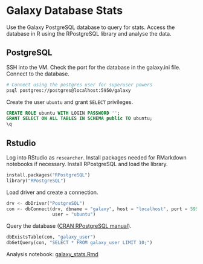 # Galaxy Database Stats

Use the Galaxy PostgreSQL database to query for stats. Access the database
in R using the RPostgreSQL library and analyse the data.

## PostgreSQL

SSH into the VM. Check the port for the database in the galaxy.ini file.
Connect to the database.

```bash
# Connect using the postgres user for superuser powers
psql postgres://postgres@localhost:5950/galaxy
```

Create the user `ubuntu` and grant `SELECT` privileges.

```sql
CREATE ROLE ubuntu WITH LOGIN PASSWORD '';
GRANT SELECT ON ALL TABLES IN SCHEMA public TO ubuntu;
\q
```

## Rstudio

Log into RStudio as `researcher`. Install packages needed for RMarkdown
notebooks if necessary. Install RPostgreSQL and load the library.

```python
install.packages("RPostgreSQL")
library("RPostgreSQL")
```

Load driver and create a connection.

```python
drv <- dbDriver("PostgreSQL")
con <- dbConnect(drv, dbname = "galaxy", host = "localhost", port = 5950,
                 user = "ubuntu")
````

Query the database ([CRAN RPostgreSQL manual](https://cran.r-project.org/web/packages/RPostgreSQL/RPostgreSQL.pdf)).

```python
dbExistsTable(con, "galaxy_user")
dbGetQuery(con, "SELECT * FROM galaxy_user LIMIT 10;")
```

Analysis notebook: [galaxy_stats.Rmd]()
